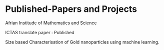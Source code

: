 # Published-Papers and Projects

Afrian Institude of Mathematics and Science 

ICTAS translate paper : Published

Size based Characterisation of Gold nanoparticles using machine learning.
